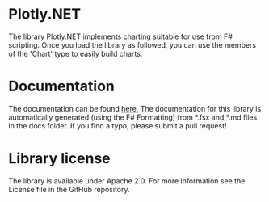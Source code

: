 Plotly.NET
=============

The library Plotly.NET implements charting suitable for use from F# scripting. Once you load the library as followed, you can use the members of the 'Chart' type to easily build charts.

Documentation
=============

The documentation can be found [here.](http://muehlhaus.github.io/Plotly.NET/)
The documentation for this library is automatically generated (using the F# Formatting) from *.fsx and *.md files in the docs folder. If you find a typo, please submit a pull request!


Library license
===============

The library is available under Apache 2.0. For more information see the License file in the GitHub repository.

